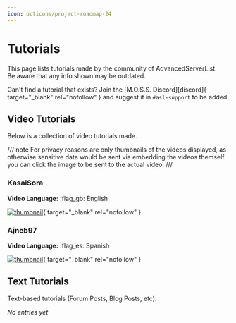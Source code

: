 ```yaml
---
icon: octicons/project-roadmap-24
---
```


# Tutorials

This page lists tutorials made by the community of AdvancedServerList.  
Be aware that any info shown may be outdated.

Can't find a tutorial that exists? Join the [M.O.S.S. Discord][discord]{ target="_blank" rel="nofollow" } and suggest it in `#asl-support` to be added.

## Video Tutorials

Below is a collection of video tutorials made.

/// note
For privacy reasons are only thumbnails of the videos displayed, as otherwise sensitive data would be sent via embedding the videos themself.  
you can click the image to be sent to the actual video.
///

### KasaiSora

**Video Language:** :flag_gb: English

[![thumbnail](https://img.youtube.com/vi/9cU0uUWHOO0/0.jpg)](https://youtube.com/watch?v=9cU0uUWHOO0){ target="_blank" rel="nofollow" }

### Ajneb97

**Video Language:** :flag_es: Spanish

[![thumbnail](https://img.youtube.com/vi/rIbljm_4HVI/0.jpg)](https://youtube.com/watch?v=rIbljm_4HVI){ target="_blank" rel="nofollow" }

## Text Tutorials

Text-based tutorials (Forum Posts, Blog Posts, etc).

*No entries yet*